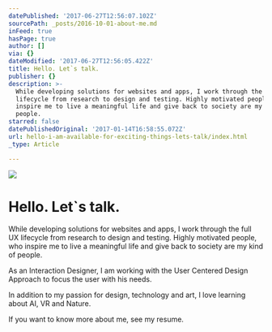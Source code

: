 ```yaml
---
datePublished: '2017-06-27T12:56:07.102Z'
sourcePath: _posts/2016-10-01-about-me.md
inFeed: true
hasPage: true
author: []
via: {}
dateModified: '2017-06-27T12:56:05.422Z'
title: Hello. Let`s talk.
publisher: {}
description: >-
  While developing solutions for websites and apps, I work through the full UX
  lifecycle from research to design and testing. Highly motivated people, who
  inspire me to live a meaningful life and give back to society are my kind of
  people.
starred: false
datePublishedOriginal: '2017-01-14T16:58:55.072Z'
url: hello-i-am-available-for-exciting-things-lets-talk/index.html
_type: Article

---
```

![](https://the-grid-user-content.s3-us-west-2.amazonaws.com/c62944e2-f848-4fd0-b0d6-5b2118034dc6.gif)

# **Hello. Let\`s talk.**

While developing solutions for websites and apps, I work through the full UX lifecycle from research to design and testing. Highly motivated people, who inspire me to live a meaningful life and give back to society are my kind of people.

As an Interaction Designer, I am working with the User Centered Design Approach to focus the user with his needs.

In addition to my passion for design, technology and art, I love learning about AI, VR and Nature.

If you want to know more about me, see my resume.